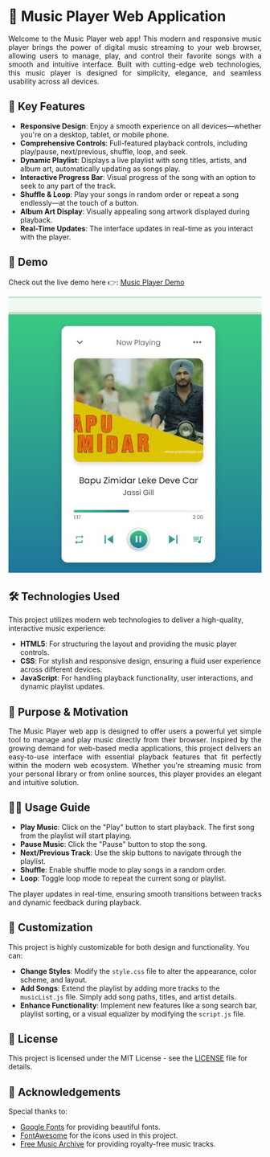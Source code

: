 # 🎵 Music Player Web Application

<p align="justify">Welcome to the Music Player web app! This modern and responsive music player brings the power of digital music streaming to your web browser, allowing users to manage, play, and control their favorite songs with a smooth and intuitive interface. Built with cutting-edge web technologies, this music player is designed for simplicity, elegance, and seamless usability across all devices.</p>

## 🔑 Key Features

- **Responsive Design**: Enjoy a smooth experience on all devices—whether you're on a desktop, tablet, or mobile phone.
- **Comprehensive Controls**: Full-featured playback controls, including play/pause, next/previous, shuffle, loop, and seek.
- **Dynamic Playlist**: Displays a live playlist with song titles, artists, and album art, automatically updating as songs play.
- **Interactive Progress Bar**: Visual progress of the song with an option to seek to any part of the track.
- **Shuffle & Loop**: Play your songs in random order or repeat a song endlessly—at the touch of a button.
- **Album Art Display**: Visually appealing song artwork displayed during playback.
- **Real-Time Updates**: The interface updates in real-time as you interact with the player.

## 🚀 Demo

Check out the live demo here 👉: [Music Player Demo](https://12vishalkumar.github.io/CodeAlpha_MusicPlayer)

![Music Player Screenshot](./images/Screenshot.jpg)

## 🛠️ Technologies Used

This project utilizes modern web technologies to deliver a high-quality, interactive music experience:

- **HTML5**: For structuring the layout and providing the music player controls.
- **CSS**: For stylish and responsive design, ensuring a fluid user experience across different devices.
- **JavaScript**: For handling playback functionality, user interactions, and dynamic playlist updates.

## 🎯 Purpose & Motivation

<p align="justify">The Music Player web app is designed to offer users a powerful yet simple tool to manage and play music directly from their browser. Inspired by the growing demand for web-based media applications, this project delivers an easy-to-use interface with essential playback features that fit perfectly within the modern web ecosystem. Whether you're streaming music from your personal library or from online sources, this player provides an elegant and intuitive solution.</p>


## 🧑‍💻 Usage Guide

- **Play Music**: Click on the "Play" button to start playback. The first song from the playlist will start playing.
- **Pause Music**: Click the "Pause" button to stop the song.
- **Next/Previous Track**: Use the skip buttons to navigate through the playlist.
- **Shuffle**: Enable shuffle mode to play songs in a random order.
- **Loop**: Toggle loop mode to repeat the current song or playlist.
  
The player updates in real-time, ensuring smooth transitions between tracks and dynamic feedback during playback.

## 🎨 Customization

This project is highly customizable for both design and functionality. You can:

- **Change Styles**: Modify the `style.css` file to alter the appearance, color scheme, and layout.
- **Add Songs**: Extend the playlist by adding more tracks to the `musicList.js` file. Simply add song paths, titles, and artist details.
- **Enhance Functionality**: Implement new features like a song search bar, playlist sorting, or a visual equalizer by modifying the `script.js` file.

## 📜 License

This project is licensed under the MIT License - see the [LICENSE](LICENSE) file for details.

## 🙏 Acknowledgements

Special thanks to:

- [Google Fonts](https://fonts.google.com/) for providing beautiful fonts.
- [FontAwesome](https://fontawesome.com/) for the icons used in this project.
- [Free Music Archive](https://freemusicarchive.org/) for providing royalty-free music tracks.
